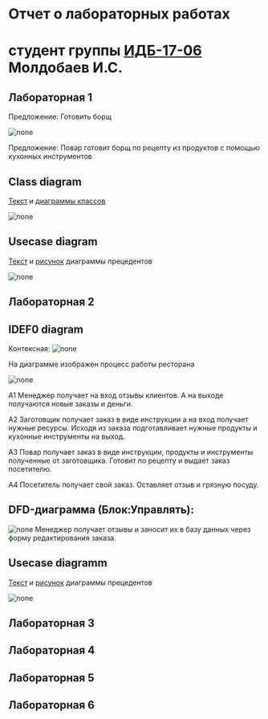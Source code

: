 # Отчет о лабораторных работах
# студент группы [ИДБ-17-06](https://github.com/stankin/design-part-1/wiki/list-idb-17-06) Молдобаев И.С.

## Лабораторная 1

Предложение: Готовить борщ

![none](https://github.com/imoldobaew/imoldobaew.github.io/blob/main/Lab1/Скриншот%2018-10-2020%20172056.png)

Предложение: Повар готовит борщ по рецепту из продуктов с помощью кухонных инструментов

## Class diagram
[Текст](https://github.com/imoldobaew/imoldobaew.github.io/blob/main/Lab1/class_diagram.txt) и
[диаграммы классов](https://raw.githubusercontent.com/imoldobaew/imoldobaew.github.io/main/Lab1/Скриншот%2018-10-2020%20182846.png)
 
![none](https://raw.githubusercontent.com/imoldobaew/imoldobaew.github.io/main/Lab1/Скриншот%2018-10-2020%20182846.png)<br>

## Usecase diagram
 [Текст](https://github.com/imoldobaew/imoldobaew.github.io/blob/main/Lab1/usecase_diagram.txt) и
 [рисунок](https://github.com/imoldobaew/imoldobaew.github.io/blob/main/Lab1/usecase_diagram.png) диаграммы прецедентов
 
![none](https://github.com/imoldobaew/imoldobaew.github.io/blob/main/Lab1/usecase_diagram.png)

## Лабораторная 2

## IDEF0 diagram

Контексная:
![none](https://github.com/imoldobaew/imoldobaew.github.io/blob/main/Lab2/Работа%20ресторана.png)

На диаграмме изображен процесс работы ресторана

![none](https://github.com/imoldobaew/imoldobaew.github.io/blob/main/Lab2/Idef0.png)

A1 Менеджер получает на вход отзывы клиентов. А на выходе получаются новые заказы и деньги. 

А2 Заготовщик получает заказ в виде инструкции а на вход получает нужные ресурсы. Исходя из заказа подготавливает нужные продукты и кухонные инструменты на выход.

А3 Повар получает заказ в виде инструкции, продукты и инструменты полученные от заготовщика. Готовит по рецепту и выдает заказ посетителю.

А4 Посетитель получает свой заказ. Оставляет отзыв и грязную посуду.

## DFD-диаграмма (Блок:Управлять):
![none](https://github.com/imoldobaew/imoldobaew.github.io/blob/main/Lab2/DFD.png)
Менеджер получает отзывы и заносит их в базу данных через форму редактирования заказа.

## Usecase diagramm
[Текст](https://github.com/imoldobaew/imoldobaew.github.io/blob/main/Lab2/Class_Diagram.txt) и
[рисунок](https://github.com/imoldobaew/imoldobaew.github.io/blob/main/Lab2/uml.png) диаграммы прецедентов

![none](https://github.com/imoldobaew/imoldobaew.github.io/blob/main/Lab2/uml.png)
## Лабораторная 3

## Лабораторная 4

## Лабораторная 5

## Лабораторная 6
